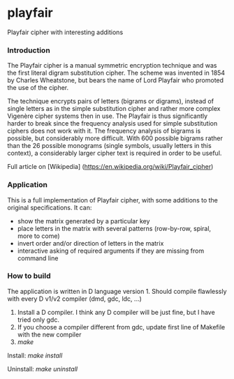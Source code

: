 # playfair
Playfair cipher with interesting additions


### Introduction
The Playfair cipher is a manual symmetric encryption technique and was the first literal digram substitution cipher. The scheme was invented in 1854 by Charles Wheatstone, but bears the name of Lord Playfair who promoted the use of the cipher.

The technique encrypts pairs of letters (bigrams or digrams), instead of single letters as in the simple substitution cipher and rather more complex Vigenère cipher systems then in use. The Playfair is thus significantly harder to break since the frequency analysis used for simple substitution ciphers does not work with it. The frequency analysis of bigrams is possible, but considerably more difficult. With 600 possible bigrams rather than the 26 possible monograms (single symbols, usually letters in this context), a considerably larger cipher text is required in order to be useful.

Full article on [Wikipedia] (https://en.wikipedia.org/wiki/Playfair_cipher)


### Application
This is a full implementation of Playfair cipher, with some additions to the original specifications. It can:
- show the matrix generated by a particular key
- place letters in the matrix with several patterns (row-by-row, spiral, more to come)
- invert order and/or direction of letters in the matrix
- interactive asking of required arguments if they are missing from command line


### How to build
The application is written in D language version 1. Should compile flawlessly with every D v1/v2 compiler (dmd, gdc, ldc, ...)

1. Install a D compiler. I think any D compiler will be just fine, but I have tried only gdc.
2. If you choose a compiler different from gdc, update first line of Makefile with the new compiler
3. *make*

Install: *make install*

Uninstall: *make uninstall*
